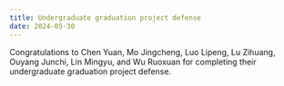 ```yaml
---
title: Undergraduate graduation project defense
date: 2024-05-30
---
```


Congratulations to Chen Yuan, Mo Jingcheng, Luo Lipeng, Lu Zihuang, Ouyang Junchi, Lin Mingyu, and Wu Ruoxuan for completing their undergraduate graduation project defense.

<!--more-->
